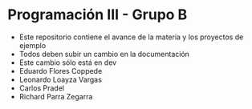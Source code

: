# Programación III - Grupo B
- Este repositorio contiene el avance de la materia y los  proyectos de ejemplo
- Todos deben subir un cambio en la documentación
- Este cambio sólo está en dev
- Eduardo Flores Coppede
- Leonardo Loayza Vargas
- Carlos Pradel
- Richard Parra Zegarra
